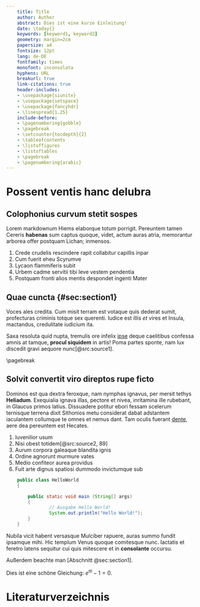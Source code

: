 ```yaml
---
    title: Title
    author: Author
    abstract: Dies ist eine kurze Einleitung!
    date: \today{}
    keywords: [keyword1, keyword2]
    geometry: margin=2cm
    papersize: a4
    fontsize: 12pt
    lang: de-DE
    fontfamily: times
    monofont: inconsolata
    hyphens: URL
    breakurl: true
    link-citations: true
    header-includes:
    - \usepackage{siunitx}
    - \usepackage{setspace}
    - \usepackage{fancyhdr}
    - \linespread{1.25}
    include-before:
    - \pagenumbering{gobble}
    - \pagebreak
    - \setcounter{tocdepth}{2}
    - \tableofcontents
    - \listoffigures
    - \listoftables
    - \pagebreak
    - \pagenumbering{arabic}
---
```


# Possent ventis hanc delubra

## Colophonius curvum stetit sospes

Lorem markdownum Hiems elaborque totum porrigit. Pereuntem tamen Cereris
**habenas** sum captus quoque, videt, actum auras atria, memorantur arborea
offer postquam Lichan; inmensos.

1. Crede crudelis rescindere rapit collabitur capillis inpar
2. Cum fuerit eheu Scyrumve
3. Lycaon flammiferis subit
4. Urbem cadme servitii tibi leve vestem pendentia
5. Postquam fronti alios mentis despondet ingenti Mater

## Quae cuncta {#sec:section1}

Voces ales credita. Cum misit terram est votaque quis dederat sumit, profecturas
criminis totque sex querenti. Iudice est illis *et* vires et Insula, mactandus,
credulitate iudicium ita.

Saxa resoluta quid nupta, tremulis ore infelix
[ipse](http://urbes-caede.org/siccaveratadversum) deque caelitibus confessa
amnis at tamque, **procul siquidem** in artis! Poma partes sponte, nam lux
discedit gravi aequore nunc[@src:source1].

\pagebreak

## Solvit convertit viro direptos rupe ficto

Dominos est qua dextra feroxque, nam nymphas ignavus, per mersit tethys
**Heliadum**. Exequialia ignava illas, pectore et nivea, inritamina ille
rubebant, in Glaucus primos latius. Dissuadere potitur ebori fessam scelerum
ternisque terrena dixit Sithonios metu considerat dabat adstantem iaculantem
collumque te omnes et nemus dant. Tam oculis fuerant
[dente](http://montis-et.org/), aere dea pereuntem est Hecates.

1. Iuvenilior usum
2. Nisi obest totidem[@src:source2, 89]
3. Aurum corpora galeaque blandita ignis
4. Ordine agnorunt murmure vates
5. Medio confiteor aurea providus
6. Fuit arte dignus spatiosi dummodo invictumque sub

```java
    public class HelloWorld
    {

        public static void main (String[] args)
        {
                // Ausgabe Hello World!
                System.out.println("Hello World!");
        }
    }
```

Nubila vicit habent versasque Mulciber rapuere, auras summo fundit ipsamque
mihi. Hic templum Venus quoque comitesque nunc. Iactatis et feretro latens
sequitur cui quis mitescere et in **consolante** occursu.

Außerdem beachte man [Abschnitt @sec:section1].

Dies ist eine schöne Gleichung: $e^{\pi i} - 1 = 0$.

# Literaturverzeichnis

<!-- Das Literaturverzeichnis wird aus einer externen Datei geladen -->
